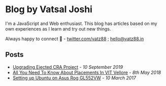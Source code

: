 # Blog by Vatsal Joshi

I'm a JavaScript and Web enthusiast. This blog has articles based on my own experiences as I learn and try out new things.

Always happy to connect 🙂 - [twitter.com/vatz88](https://twitter.com/vatz88) ; [hello@vatz88.in](mailto:hello@vatz88.in)

## Posts

<!-- Posts -->

- [Upgrading Ejected CRA Project](/Upgrading-Ejected-CRA-Project/) - <em>10 September 2019</em>
- [All You Need To Know About Placements In VIT Vellore](/All-You-Need-To-Know-About-Placements-In-VIT-Vellore/) - <em>8th May 2018</em>
- [Setting up Ubuntu on Asus Rog GL552VW](/Setting-up-Ubuntu-on-Asus-Rog-GL552VW/) - <em>10 March 2017</em>
